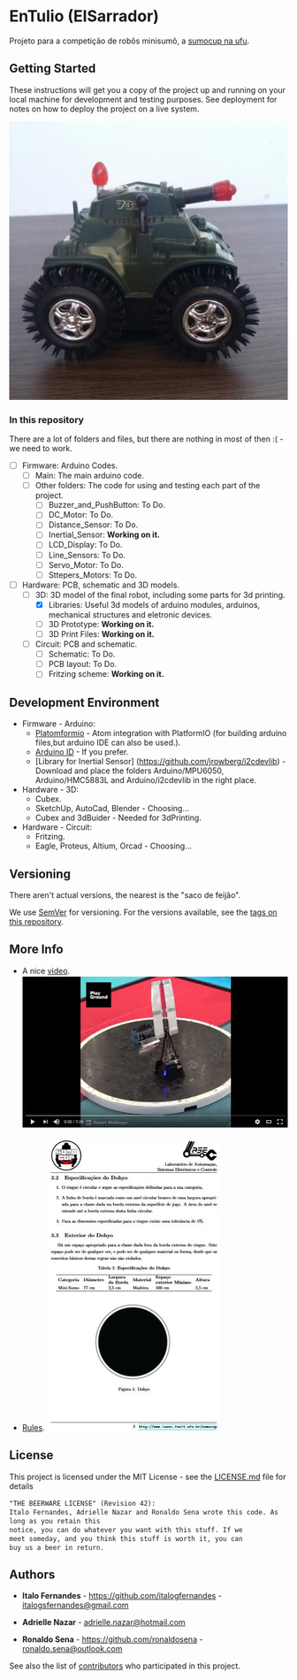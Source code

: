 # EnTulio (ElSarrador)

Projeto para a competição de robôs minisumô, a [sumocup na ufu](http://www.lasec.feelt.ufu.br/sumocup).

## Getting Started

These instructions will get you a copy of the project up and running on your local machine for development and testing purposes. See deployment for notes on how to deploy the project on a live system.

![](/Docs/Pictures/sarrador_v001.jpg)

### In this repository

There are a lot of folders and files, but there are nothing in most of then :( - we need to work.

- [ ] Firmware: Arduino Codes.
  - [ ] Main: The main arduino code.
  - [ ] Other folders: The code for using and testing each part of the project.
    - [ ] Buzzer_and_PushButton: To Do.
    - [ ] DC_Motor: To Do.
    - [ ] Distance_Sensor: To Do.
    - [ ] Inertial_Sensor: **Working on it.**
    - [ ] LCD_Display: To Do.
    - [ ] Line_Sensors: To Do.
    - [ ] Servo_Motor: To Do.
    - [ ] Sttepers_Motors: To Do.
- [ ] Hardware: PCB, schematic and 3D models.
  - [ ] 3D: 3D model of the final robot, including some parts for 3d printing.
    - [x] Libraries: Useful 3d models of arduino modules, arduinos, mechanical structures and eletronic devices.
    - [ ] 3D Prototype: **Working on it.**
    - [ ] 3D Print Files: **Working on it.**
  - [ ] Circuit: PCB and schematic.
    - [ ] Schematic: To Do.
    - [ ] PCB layout: To Do.
    - [ ] Fritzing scheme: **Working on it.**

## Development Environment

* Firmware - Arduino:
  *  [Platomformio](https://atom.io/packages/platomformio) - Atom integration with PlatformIO (for building arduino files,but arduino IDE can also be used.).
  * [Arduino ID](www.arduino.cc) - If you prefer.
  * [Library for Inertial Sensor] (https://github.com/jrowberg/i2cdevlib) - Download and place the folders Arduino/MPU6050, Arduino/HMC5883L and Arduino/i2cdevlib in the right place.
* Hardware - 3D:
  * Cubex.
  * SketchUp, AutoCad, Blender - Choosing...
  * Cubex and 3dBuider - Needed for 3dPrinting.
* Hardware - Circuit:
  * Fritzing.
  * Eagle, Proteus, Altium, Orcad - Choosing...

## Versioning

There aren't actual versions, the nearest is the "saco de feijão".

We use [SemVer](http://semver.org/) for versioning. For the versions available, see the [tags on this repository](https://github.com/your/project/tags).

## More Info

* A nice [video](https://www.youtube.com/watch?v=ABleYAFDfmY).
![](/Docs/Pictures/playgroundvideo.JPG)

* [Rules](http://www.lasec.feelt.ufu.br/sumocup).
![](/Docs/Pictures/rules.jpg)

## License

This project is licensed under the MIT License - see the [LICENSE.md](LICENSE.md) file for details

```
"THE BEERWARE LICENSE" (Revision 42):
Italo Fernandes, Adrielle Nazar and Ronaldo Sena wrote this code. As long as you retain this
notice, you can do whatever you want with this stuff. If we
meet someday, and you think this stuff is worth it, you can
buy us a beer in return.
```
## Authors

* **Italo Fernandes** - https://github.com/italogfernandes - italogsfernandes@gmail.com

* **Adrielle Nazar** - adrielle.nazar@hotmail.com

* **Ronaldo Sena** - https://github.com/ronaldosena - ronaldo.sena@outlook.com

See also the list of [contributors](https://github.com/your/project/contributors) who participated in this project.
